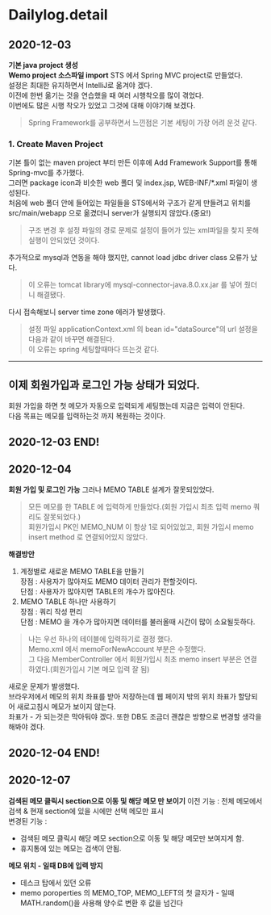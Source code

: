 # Dailylog.detail

## 2020-12-03
**기본 java project 생성**<br>
**Wemo project 소스파일 import**
STS 에서 Spring MVC project로 만들었다.<br>
설정은 최대한 유지하면서 IntelliJ로 옮겨야 겠다.<br>
이전에 한번 옮기는 것을 연습했을 때 여러 시행착오를 많이 겪었다.<br>
이번에도 많은 시행 착오가 있었고 그것에 대해 이야기해 보겠다.<br>
> Spring Framework를 공부하면서 느낀점은 기본 세팅이 가장 어려 운것 같다.

### 1. Create Maven Project
 기본 틀이 없는 maven project 부터 만든 이후에 Add Framework Support를 통해 Spring-mvc를 추가했다.<br>
 그러면 package icon과 비슷한 web 폴더 및 index.jsp, WEB-INF/*.xml 파일이 생성된다.<br>
 처음에 web 폴더 안에 들어있는 파일들을 STS에서와 구조가 같게 만들려고 위치를 src/main/webapp 으로 옮겼더니 server가 실행되지 않았다.(중요!)<br>
> 구조 변경 후 설정 파일의 경로 문제로 설정이 들어가 있는 xml파일을 찾지 못해 실행이 안되었던 것이다.

 추가적으로 mysql과 연동을 해야 했지만, cannot load jdbc driver class 오류가 났다.
> 이 오류는 tomcat library에 mysql-connector-java.8.0.xx.jar 를 넣어 줬더니 해결됐다.

 다시 접속해보니 server time zone 에러가 발생했다.
> 설정 파일 applicationContext.xml 의 bean id="dataSource"의 url 설정을 다음과 같이 바꾸면 해결된다.
> <property value="jdbc:mysql://127.0.0.1:3306/wemo_data?serverTimezone=Asia/Seoul" name="url"/>
> <br> 이 오류는 spring 세팅할때마다 뜨는것 같다.
---------------

## 이제 회원가입과 로그인 가능 상태가 되었다.
회원 가입을 하면 첫 메모가 자동으로 입력되게 세팅했는데 지금은 입력이 안된다.<br>
다음 목표는 메모를 입력하는것 까지 복원하는 것이다.

2020-12-03 END!
---------------

## 2020-12-04
**회원 가입 및 로그인 가능**
 그러나 MEMO TABLE 설계가 잘못되있었다.
> 모든 메모를 한 TABLE 에 입력하게 만들었다.(회원 가입시 최초 입력 memo 쿼리도 잘못되었다.)<br>
> 회원가입시 PK인 MEMO_NUM 이 항상 1로 되어있었고, 회원 가입시 memo insert method 로 연결되어있지 않았다.
 

 **해결방안**
 1. 계정별로 새로운 MEMO TABLE을 만들기 <br>
 장점 : 사용자가 많아져도 MEMO 데이터 관리가 편할것이다.<br>
 단점 : 사용자가 많아지면 TABLE의 개수가 많아진다.<br>
 2. MEMO TABLE 하나만 사용하기<br>
 장점 : 쿼리 작성 편리<br>
 단점 : MEMO 을 개수가 많아지면 데이터를 불러올때 시간이 많이 소요될듯하다.<br>
> 나는 우선 하나의 테이블에 입력하기로 결정 했다.<br>
> Memo.xml 에서 memoForNewAccount 부분은 수정했다.<br>
> 그 다음 MemberController 에서 회원가입시 최초 memo insert 부분은 연결하였다.(회원가입시 기본 메모 입력 잘 됨)<br>

새로운 문제가 발생했다.<br>
브라우저에서 메모의 위치 좌표를 받아 저장하는데 웹 페이지 밖의 위치 좌표가 할당되어 새로고침시 메모가 보이지 않는다.<br>
좌표가 - 가 되는것은 막아둬야 겠다. 또한 DB도 조금더 괜찮은 방향으로 변경할 생각을 해봐야 겠다.

2020-12-04 END!
-------------

## 2020-12-07
**검색된 메모 클릭시 section으로 이동 및 해당 메모 만 보이기**
이전 기능 : 전체 메모에서 검색 & 현재 section에 있을 시에만 선택 메모만 표시<br>
변경된 기능 : 
 * 검색된 메모 클릭시 해당 메모 section으로 이동 및 해당 메모만 보여지게 함.
 * 휴지통에 있는 메모는 검색이 안됨.

**메모 위치 - 일때 DB에 입력 방지**
 * 데스크 탑에서 있던 오류
 * memo poroperties 의 MEMO_TOP, MEMO_LEFT의 첫 글자가 - 일때 
   MATH.random()을 사용해 양수로 변환 후 값을 넘긴다

